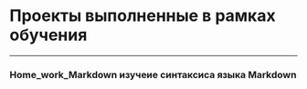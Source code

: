# Проекты выполненные в рамках обучения
___
### Home_work_Markdown  изучеие синтаксиса языка Markdown
